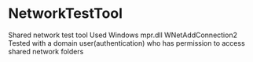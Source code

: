 # NetworkTestTool
Shared network test tool
Used Windows mpr.dll WNetAddConnection2
Tested with a domain user(authentication) who has permission to access shared network folders 

